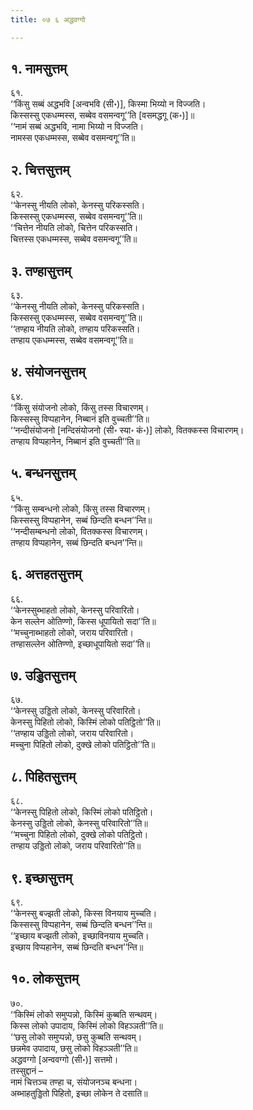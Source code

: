 ```yaml
---
title: ०७ ६ अद्धवग्गो

---
```



## १. नामसुत्तम्

६१.  
‘‘किंसु सब्बं अद्धभवि [अन्वभवि (सी॰)], किस्मा भिय्यो न विज्जति।  
किस्सस्सु एकधम्मस्स, सब्बेव वसमन्वगू’’ति [वसमद्धगू (क॰)]॥  
‘‘नामं सब्बं अद्धभवि, नामा भिय्यो न विज्जति।  
नामस्स एकधम्मस्स, सब्बेव वसमन्वगू’’ति॥  


## २. चित्तसुत्तम्

६२.  
‘‘केनस्सु नीयति लोको, केनस्सु परिकस्सति।  
किस्सस्सु एकधम्मस्स, सब्बेव वसमन्वगू’’ति॥  
‘‘चित्तेन नीयति लोको, चित्तेन परिकस्सति।  
चित्तस्स एकधम्मस्स, सब्बेव वसमन्वगू’’ति॥  


## ३. तण्हासुत्तम्

६३.  
‘‘केनस्सु नीयति लोको, केनस्सु परिकस्सति।  
किस्सस्सु एकधम्मस्स, सब्बेव वसमन्वगू’’ति॥  
‘‘तण्हाय नीयति लोको, तण्हाय परिकस्सति।  
तण्हाय एकधम्मस्स, सब्बेव वसमन्वगू’’ति॥  


## ४. संयोजनसुत्तम्

६४.  
‘‘किंसु संयोजनो लोको, किंसु तस्स विचारणम्।  
किस्सस्सु विप्पहानेन, निब्बानं इति वुच्चती’’ति॥  
‘‘नन्दीसंयोजनो [नन्दिसंयोजनो (सी॰ स्या॰ कं॰)] लोको, वितक्कस्स विचारणम्।  
तण्हाय विप्पहानेन, निब्बानं इति वुच्चती’’ति॥  


## ५. बन्धनसुत्तम्

६५.  
‘‘किंसु सम्बन्धनो लोको, किंसु तस्स विचारणम्।  
किस्सस्सु विप्पहानेन, सब्बं छिन्दति बन्धन’’न्ति॥  
‘‘नन्दीसम्बन्धनो लोको, वितक्कस्स विचारणम्।  
तण्हाय विप्पहानेन, सब्बं छिन्दति बन्धन’’न्ति॥  


## ६. अत्तहतसुत्तम्

६६.  
‘‘केनस्सुब्भाहतो लोको, केनस्सु परिवारितो।  
केन सल्लेन ओतिण्णो, किस्स धूपायितो सदा’’ति॥  
‘‘मच्चुनाब्भाहतो लोको, जराय परिवारितो।  
तण्हासल्लेन ओतिण्णो, इच्छाधूपायितो सदा’’ति॥  


## ७. उड्डितसुत्तम्

६७.  
‘‘केनस्सु उड्डितो लोको, केनस्सु परिवारितो।  
केनस्सु पिहितो लोको, किस्मिं लोको पतिट्ठितो’’ति॥  
‘‘तण्हाय उड्डितो लोको, जराय परिवारितो।  
मच्चुना पिहितो लोको, दुक्खे लोको पतिट्ठितो’’ति॥  


## ८. पिहितसुत्तम्

६८.  
‘‘केनस्सु पिहितो लोको, किस्मिं लोको पतिट्ठितो।  
केनस्सु उड्डितो लोको, केनस्सु परिवारितो’’ति॥  
‘‘मच्चुना पिहितो लोको, दुक्खे लोको पतिट्ठितो।  
तण्हाय उड्डितो लोको, जराय परिवारितो’’ति॥  


## ९. इच्छासुत्तम्

६९.  
‘‘केनस्सु बज्झती लोको, किस्स विनयाय मुच्चति।  
किस्सस्सु विप्पहानेन, सब्बं छिन्दति बन्धन’’न्ति॥  
‘‘इच्छाय बज्झती लोको, इच्छाविनयाय मुच्चति।  
इच्छाय विप्पहानेन, सब्बं छिन्दति बन्धन’’न्ति॥  


## १०. लोकसुत्तम्

७०.  
‘‘किस्मिं लोको समुप्पन्नो, किस्मिं कुब्बति सन्थवम्।  
किस्स लोको उपादाय, किस्मिं लोको विहञ्ञती’’ति॥  
‘‘छसु लोको समुप्पन्नो, छसु कुब्बति सन्थवम्।  
छन्नमेव उपादाय, छसु लोको विहञ्ञती’’ति॥  
अद्धवग्गो [अन्ववग्गो (सी॰)] सत्तमो।  
तस्सुद्दानं –  
नामं चित्तञ्च तण्हा च, संयोजनञ्च बन्धना।  
अब्भाहतुड्डितो पिहितो, इच्छा लोकेन ते दसाति॥  
